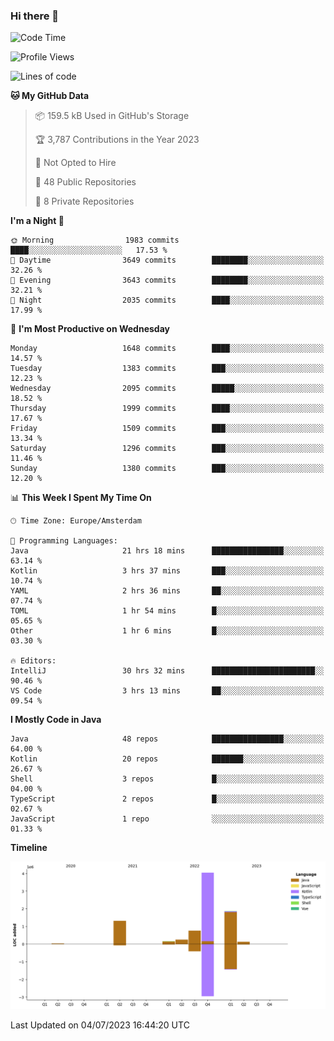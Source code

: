 ### Hi there 👋


<!--START_SECTION:waka-->
![Code Time](http://img.shields.io/badge/Code%20Time-3%2C317%20hrs%2037%20mins-blue)

![Profile Views](http://img.shields.io/badge/Profile%20Views-19-blue)

![Lines of code](https://img.shields.io/badge/From%20Hello%20World%20I%27ve%20Written-8.5%20million%20lines%20of%20code-blue)

**🐱 My GitHub Data** 

> 📦 159.5 kB Used in GitHub's Storage 
 > 
> 🏆 3,787 Contributions in the Year 2023
 > 
> 🚫 Not Opted to Hire
 > 
> 📜 48 Public Repositories 
 > 
> 🔑 8 Private Repositories 
 > 
**I'm a Night 🦉** 

```text
🌞 Morning                1983 commits        ████░░░░░░░░░░░░░░░░░░░░░   17.53 % 
🌆 Daytime                3649 commits        ████████░░░░░░░░░░░░░░░░░   32.26 % 
🌃 Evening                3643 commits        ████████░░░░░░░░░░░░░░░░░   32.21 % 
🌙 Night                  2035 commits        ████░░░░░░░░░░░░░░░░░░░░░   17.99 % 
```
📅 **I'm Most Productive on Wednesday** 

```text
Monday                   1648 commits        ████░░░░░░░░░░░░░░░░░░░░░   14.57 % 
Tuesday                  1383 commits        ███░░░░░░░░░░░░░░░░░░░░░░   12.23 % 
Wednesday                2095 commits        █████░░░░░░░░░░░░░░░░░░░░   18.52 % 
Thursday                 1999 commits        ████░░░░░░░░░░░░░░░░░░░░░   17.67 % 
Friday                   1509 commits        ███░░░░░░░░░░░░░░░░░░░░░░   13.34 % 
Saturday                 1296 commits        ███░░░░░░░░░░░░░░░░░░░░░░   11.46 % 
Sunday                   1380 commits        ███░░░░░░░░░░░░░░░░░░░░░░   12.20 % 
```


📊 **This Week I Spent My Time On** 

```text
🕑︎ Time Zone: Europe/Amsterdam

💬 Programming Languages: 
Java                     21 hrs 18 mins      ████████████████░░░░░░░░░   63.14 % 
Kotlin                   3 hrs 37 mins       ███░░░░░░░░░░░░░░░░░░░░░░   10.74 % 
YAML                     2 hrs 36 mins       ██░░░░░░░░░░░░░░░░░░░░░░░   07.74 % 
TOML                     1 hr 54 mins        █░░░░░░░░░░░░░░░░░░░░░░░░   05.65 % 
Other                    1 hr 6 mins         █░░░░░░░░░░░░░░░░░░░░░░░░   03.30 % 

🔥 Editors: 
IntelliJ                 30 hrs 32 mins      ███████████████████████░░   90.46 % 
VS Code                  3 hrs 13 mins       ██░░░░░░░░░░░░░░░░░░░░░░░   09.54 % 
```

**I Mostly Code in Java** 

```text
Java                     48 repos            ████████████████░░░░░░░░░   64.00 % 
Kotlin                   20 repos            ███████░░░░░░░░░░░░░░░░░░   26.67 % 
Shell                    3 repos             █░░░░░░░░░░░░░░░░░░░░░░░░   04.00 % 
TypeScript               2 repos             █░░░░░░░░░░░░░░░░░░░░░░░░   02.67 % 
JavaScript               1 repo              ░░░░░░░░░░░░░░░░░░░░░░░░░   01.33 % 
```



**Timeline**

![Lines of Code chart](https://raw.githubusercontent.com/powercasgamer/powercasgamer/master/assets/bar_graph.png)


 Last Updated on 04/07/2023 16:44:20 UTC
<!--END_SECTION:waka-->
